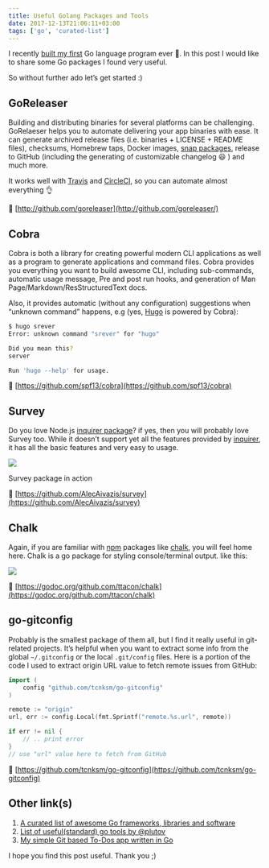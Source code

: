 ```yaml
---
title: Useful Golang Packages and Tools
date: 2017-12-13T21:06:11+03:00
tags: ['go', 'curated-list']
---
```


I recently [built my first](https://dev.to/ahmedtaj/local-to-dos-for-developers-5l2) Go language program ever 🙌. In this post I would like to share some Go packages I found very useful.

So without further ado let’s get started :)

## GoReleaser

Building and distributing binaries for several platforms can be challenging. GoRelaeser helps you to automate delivering your app binaries with ease. It can generate archived release files (i.e. binaries + LICENSE + README files), checksums, Homebrew taps, Docker images, [snap packages](http://snapcraft.io), release to GitHub (including the generating of customizable changelog 😃 ) and much more.

It works well with [Travis](http://travis-ci.org) and [CircleCI](https://circleci.com), so you can automate almost everything 👌

🔗 [http://github.com/goreleaser](http://github.com/goreleaser/)

## Cobra

Cobra is both a library for creating powerful modern CLI applications as well as a program to generate applications and command files. Cobra provides you everything you want to build awesome CLI, including sub-commands, automatic usage message, Pre and post run hooks, and generation of Man Page/Markdown/ResStructuredText docs.

Also, it provides automatic (without any configuration) suggestions when “unknown command” happens, e.g (yes, [Hugo](https://gohugo.io/) is powered by Cobra):

```bash
$ hugo srever
Error: unknown command "srever" for "hugo"

Did you mean this?
server

Run 'hugo --help' for usage.
```

🔗 [https://github.com/spf13/cobra](https://github.com/spf13/cobra)

## Survey

Do you love Node.js [inquirer package](https://www.npmjs.com/package/inquirer)? if yes, then you will probably love Survey too. While it doesn’t support yet all the features provided by [inquirer](https://www.npmjs.com/package/inquirer), it has all the basic features and very easy to usage.

![](https://cdn-images-1.medium.com/max/556/1*4XiP6M9kOShQz7f1YQxBOg.gif)<figcaption>Survey package in action</figcaption>

🔗 [https://github.com/AlecAivazis/survey](https://github.com/AlecAivazis/survey)

## Chalk

Again, if you are familiar with [npm](http://npmjs.org) packages like [chalk](https://www.npmjs.com/package/chalk), you will feel home here. Chalk is a go package for styling console/terminal output. like this:

![](https://cdn-images-1.medium.com/max/1024/1*_Ury3oCOvS_-3keggOMNLA.png)

🔗 [https://godoc.org/github.com/ttacon/chalk](https://godoc.org/github.com/ttacon/chalk)

## go-gitconfig

Probably is the smallest package of them all, but I find it really useful in git-related projects. It’s helpful when you want to extract some info from the global `~/.gitconfig` or the local `.git/config` files. Here is a portion of the code I used to extract origin URL value to fetch remote issues from GitHub:

```go
import (
    config "github.com/tcnksm/go-gitconfig"
)

remote := "origin"
url, err := config.Local(fmt.Sprintf("remote.%s.url", remote))

if err != nil {
    // .. print error
}
// use "url" value here to fetch from GitHub
```

🔗 [https://github.com/tcnksm/go-gitconfig](https://github.com/tcnksm/go-gitconfig)

## Other link(s)

1. [A curated list of awesome Go frameworks, libraries and software](https://github.com/avelino/awesome-go)
2. [List of useful(standard) go tools by @plutov](http://pliutau.com/go-tools-are-awesome/)
3. [My simple Git based To-Dos app written in Go](https://git.io/todos)

I hope you find this post useful. Thank you ;)
